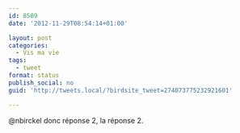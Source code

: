 ```yaml
---
id: 8509
date: '2012-11-29T08:54:14+01:00'

layout: post
categories:
  - Vis ma vie
tags:
  - tweet
format: status
publish_social: no
guid: 'http://tweets.local/?birdsite_tweet=274073775232921601'

---
```


@nbirckel donc réponse 2, la réponse 2.